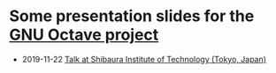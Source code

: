 # Some presentation slides for the [GNU Octave project](https://www.octave.org)

- 2019-11-22 [Talk at Shibaura Institute of Technology (Tokyo, Japan)](https://github.com/octave-de/octave_slides/releases/tag/2019-11-22)
